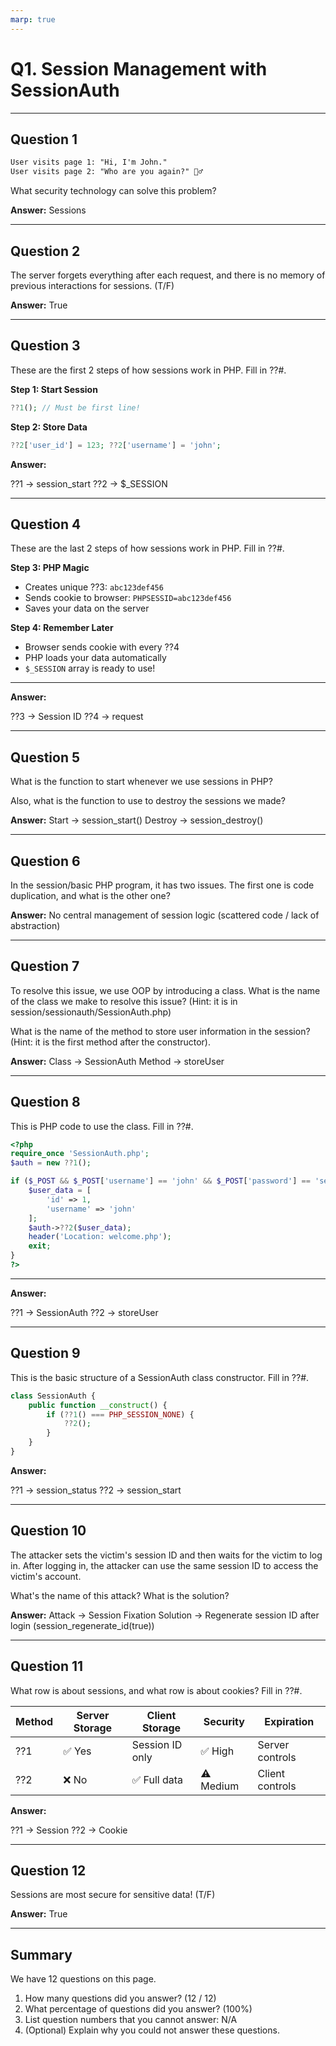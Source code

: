 ```yaml
---
marp: true
---
```


# Q1. Session Management with SessionAuth

---

## Question 1

```txt
User visits page 1: "Hi, I'm John."
User visits page 2: "Who are you again?" 🤷‍♂️
```

What security technology can solve this problem?

**Answer:**
Sessions

---

## Question 2

The server forgets everything after each request, and there is no memory of previous interactions for sessions. (T/F)

**Answer:**
True

---

## Question 3

These are the first 2 steps of how sessions work in PHP. Fill in ??#.

**Step 1: Start Session**

```php
??1(); // Must be first line!
```

**Step 2: Store Data**

```php
??2['user_id'] = 123; ??2['username'] = 'john';
```

**Answer:**

??1 → session_start
??2 → $_SESSION

---

## Question 4

These are the last 2 steps of how sessions work in PHP. Fill in ??#.

**Step 3: PHP Magic**

- Creates unique ??3: `abc123def456`
- Sends cookie to browser: `PHPSESSID=abc123def456`
- Saves your data on the server

**Step 4: Remember Later**

- Browser sends cookie with every ??4
- PHP loads your data automatically
- `$_SESSION` array is ready to use!

---

**Answer:**

??3 → Session ID
??4 → request

---

## Question 5

What is the function to start whenever we use sessions in PHP?

Also, what is the function to use to destroy the sessions we made?

**Answer:**
Start → session_start()
Destroy → session_destroy()

---

## Question 6

In the session/basic PHP program, it has two issues. The first one is code duplication, and what is the other one?

**Answer:**
No central management of session logic (scattered code / lack of abstraction)

---

## Question 7

To resolve this issue, we use OOP by introducing a class. What is the name of the class we make to resolve this issue? (Hint: it is in session/sessionauth/SessionAuth.php)

What is the name of the method to store user information in the session? (Hint: it is the first method after the constructor).

**Answer:**
Class → SessionAuth
Method → storeUser

---

## Question 8

This is PHP code to use the class. Fill in ??#.

```php
<?php
require_once 'SessionAuth.php';
$auth = new ??1();

if ($_POST && $_POST['username'] == 'john' && $_POST['password'] == 'secret') {
    $user_data = [
        'id' => 1,
        'username' => 'john'
    ];
    $auth->??2($user_data);
    header('Location: welcome.php');
    exit;
}
?>
```
---

**Answer:**

??1 → SessionAuth
??2 → storeUser

---

## Question 9

This is the basic structure of a SessionAuth class constructor. Fill in ??#.

```php
class SessionAuth {
    public function __construct() {
        if (??1() === PHP_SESSION_NONE) {
            ??2();
        }
    }
}
```

**Answer:**

??1 → session_status
??2 → session_start

---

## Question 10

The attacker sets the victim's session ID and then waits for the victim to log in. After logging in, the attacker can use the same session ID to access the victim's account.

What's the name of this attack?
What is the solution?

**Answer:**
Attack → Session Fixation
Solution → Regenerate session ID after login (session_regenerate_id(true))

---

## Question 11

What row is about sessions, and what row is about cookies? Fill in ??#.

| Method | Server Storage | Client Storage  | Security  | Expiration      |
|--------|----------------|-----------------|-----------|-----------------|
| ??1    | ✅ Yes          | Session ID only | ✅ High    | Server controls |
| ??2    | ❌ No           | ✅ Full data     | ⚠️ Medium | Client controls |

**Answer:**

??1 → Session
??2 → Cookie

---

## Question 12

Sessions are most secure for sensitive data! (T/F)

**Answer:**
True

---

## Summary

We have 12 questions on this page.

1. How many questions did you answer? (12 / 12)
2. What percentage of questions did you answer? (100%)
3. List question numbers that you cannot answer: N/A
4. (Optional) Explain why you could not answer these questions.
